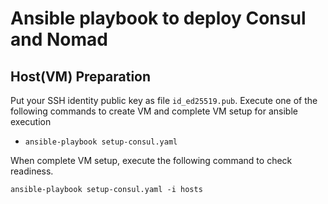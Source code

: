 # Ansible playbook to deploy Consul and Nomad

## Host(VM) Preparation

Put your SSH identity public key as file `id_ed25519.pub`. Execute one of the following commands to create VM and complete VM setup for ansible execution 

- ```ansible-playbook setup-consul.yaml```

When complete VM setup, execute the following command to check readiness.

```ansible-playbook setup-consul.yaml -i hosts```
